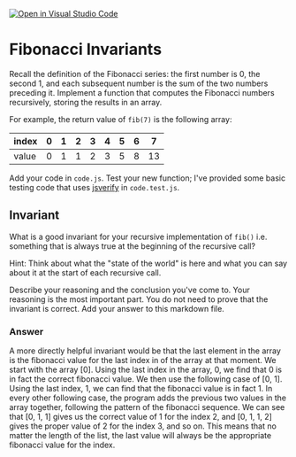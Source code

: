 [![Open in Visual Studio Code](https://classroom.github.com/assets/open-in-vscode-718a45dd9cf7e7f842a935f5ebbe5719a5e09af4491e668f4dbf3b35d5cca122.svg)](https://classroom.github.com/online_ide?assignment_repo_id=11971934&assignment_repo_type=AssignmentRepo)
# Fibonacci Invariants

Recall the definition of the Fibonacci series: the first number is 0, the second
1, and each subsequent number is the sum of the two numbers preceding it.
Implement a function that computes the Fibonacci numbers recursively, storing
the results in an array.

For example, the return value of `fib(7)` is the following array:

| index |  0  |  1  |  2  |  3  |  4  |  5  |  6  |  7  |
| ----- | --- | --- | --- | --- | --- | --- | --- | --- |
| value |  0  |  1  |  1  |  2  |  3  |  5  |  8  |  13 |

Add your code in `code.js`. Test your new function; I've provided some basic
testing code that uses [jsverify](https://jsverify.github.io/) in
`code.test.js`.

## Invariant

What is a good invariant for your recursive implementation of `fib()`
i.e. something that is always true at the beginning of the recursive call?

Hint: Think about what the "state of the world" is here and what you can say
about it at the start of each recursive call.

Describe your reasoning and the conclusion you've come to. Your reasoning is the
most important part. You do not need to prove that the invariant is correct. Add
your answer to this markdown file.


### Answer
A more directly helpful invariant would be that the last element in the array is the fibonacci value for the last index in of the array at that moment.  We start with the array \[0\].  Using the last index in the array, 0, we find that 0 is in fact the correct fibonacci value.  We then use the following case of \[0, 1\].  Using the last index, 1, we can find that the fibonacci value is in fact 1.  In every other following case, the program adds the previous two values in the array together, following the pattern of the fibonacci sequence.  We can see that \[0, 1, 1\] gives us the correct value of 1 for the index 2, and \[0, 1, 1, 2\] gives the proper value of 2 for the index 3, and so on.  This means that no matter the length of the list, the last value will always be the appropriate fibonacci value for the index.